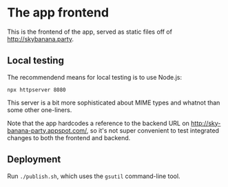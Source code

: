 # The app frontend

This is the frontend of the app, served as static files off of <http://skybanana.party>.

## Local testing

The recommendend means for local testing is to use Node.js:

```
npx httpserver 8080
```

This server is a bit more sophisticated about MIME types and whatnot than some
other one-liners.

Note that the app hardcodes a reference to the backend URL on
<http://sky-banana-party.appspot.com/>, so it's not super convenient to test
integrated changes to both the frontend and backend.

## Deployment

Run `./publish.sh`, which uses the `gsutil` command-line tool.

